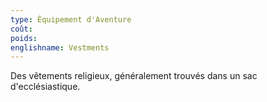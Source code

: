 ```yaml
---
type: Équipement d'Aventure
coût: 
poids: 
englishname: Vestments
---
```

Des vêtements religieux, généralement trouvés dans un sac d'ecclésiastique.